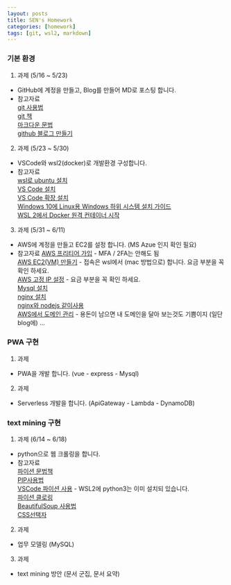 ```yaml
---
layout: posts
title: SEN's Homework
categories: [homework]
tags: [git, wsl2, markdown]
---
```


### 기본 환경

1. 과제 (5/16 ~ 5/23)
 - GitHub에 계정을 만들고, Blog를 만들어 MD로 포스팅 합니다.
 - 참고자료  
   [git 사용법](https://www.youtube.com/watch?v=Z9dvM7qgN9s&list=PLb9aAqiVOvUXga6WjfooD7AIUSgGQi30G&index=1&t=453s)  
   [git 책](http://git-scm.com/book/ko/v2)  
   [마크다운 문법](https://gist.github.com/ihoneymon/652be052a0727ad59601)  
   [github 블로그 만들기](https://velog.io/@shg4821/%EA%B9%83%ED%97%88%EB%B8%8C-%EB%B8%94%EB%A1%9C%EA%B7%B8-%EB%A7%8C%EB%93%A4%EA%B8%B0-1)
   
   
2. 과제 (5/23 ~ 5/30)
 - VSCode와 wsl2(docker)로 개발환경 구성합니다.
 - 참고자료  
   [wsl로 ubuntu 설치](https://www.youtube.com/watch?v=Y_6PGpcvYW8&list=PLb9aAqiVOvUUx2JxfTaw10VycL7keumX-&index=2)  
   [VS Code 설치](https://code.visualstudio.com/)  
   [VS Code 확장 설치](https://www.google.com/search?q=vscode+%ED%95%84%EC%88%98)  
   [Windows 10에 Linux용 Windows 하위 시스템 설치 가이드](https://docs.microsoft.com/ko-kr/windows/wsl/install-win10)  
   [WSL 2에서 Docker 원격 컨테이너 시작](https://docs.microsoft.com/ko-kr/windows/wsl/tutorials/wsl-containers)
  

3. 과제 (5/31 ~ 6/11)
 - AWS에 계정을 만들고 EC2를 설정 합니다. (MS Azue 인지 확인 필요)
 - 참고자료
   [AWS 프리티어 가입](https://hoing.io/archives/3473) - MFA / 2FA는 안해도 됨  
   [AWS EC2(VM) 만들기](https://hoing.io/archives/3510) - 접속은 wsl에서 (mac 방법으로) 합니다. 요금 부분을 꼭 확인 하세요.  
   [AWS 고정 IP 설정](https://hoing.io/archives/3558) - 요금 부분을 꼭 확인 하세요.  
   [Mysql 설치](https://dejavuqa.tistory.com/317)  
   [nginx 설치](https://velog.io/@byjihye/ubuntu2)  
   [nginx와 nodejs 같이사용](https://valuefactory.tistory.com/165)    
   [AWS에서 도메인 관리](https://hoing.io/archives/3883) - 용돈이 남으면 내 도메인을 달아 보는것도 기쁨이지 (일단 blog에) ...  

### PWA 구현
1. 과제
 - PWA을 개발 합니다. (vue - express - Mysql)

2. 과제
 - Serverless 개발을 합니다. (ApiGateway - Lambda - DynamoDB)

### text mining 구현
1. 과제 (6/14 ~ 6/18)
 - python으로 웹 크롤링을 합니다. 
 - 참고자료  
   [파이션 문법책](http://byteofpython-korean.sourceforge.net/byte_of_python.pdf)  
   [PIP사용법](https://dora-guide.com/pip-install/)  
   [VSCode 파이션 사용](https://code.visualstudio.com/docs/python/python-tutorial) - WSL2에 python3는 이미 설치되 있습니다.  
   [파이션 클로링](https://www.youtube.com/watch?v=hKApZHK_fOQ&list=PL5bK87xH5V1xkEvVYBupHYNUtIEAiLIzL)  
   [BeautifulSoup 사용법](https://wikidocs.net/85739)  
   [CSS선택자](https://developer.mozilla.org/ko/docs/Web/CSS/CSS_Selectors)  

2. 과제 
 - 업무 모델링 (MySQL)

3. 과제
 - text mining 방안 (문서 군집, 문서 요약)
